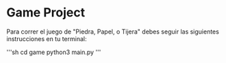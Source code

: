 # Game Project 

Para correr el juego de "Piedra, Papel, o Tijera" debes seguir las siguientes instrucciones en tu terminal:

'''sh
cd game
python3 main.py
'''
